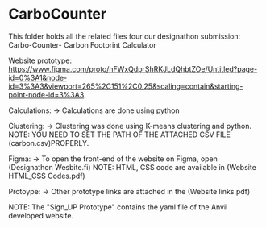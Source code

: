 # CarboCounter



This folder holds all the related files four our designathon submission: Carbo-Counter- Carbon Footprint Calculator

Website prototype: https://www.figma.com/proto/nFWxQdprShRKJLdQhbtZOe/Untitled?page-id=0%3A1&node-id=3%3A3&viewport=265%2C151%2C0.25&scaling=contain&starting-point-node-id=3%3A3

Calculations:
  -> Calculations are done using python 
  
Clustering:
  -> Clustering was done using K-means clustering and python. 
  NOTE: YOU NEED TO SET THE PATH OF THE ATTACHED CSV FILE (carbon.csv)PROPERLY.
  
 Figma:
  -> To open the front-end of the website on Figma, open (Designathon Wesbite.fi)
  NOTE: HTML, CSS code are available in (Website HTML_CSS Codes.pdf)
  
  Protoype:
  -> Other prototype links are attached in the (Website links.pdf)
  
  NOTE: The "Sign_UP Prototype" contains the yaml file of the Anvil developed website.

